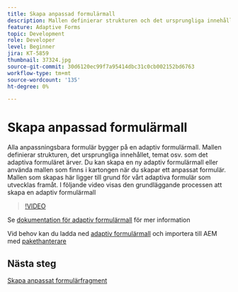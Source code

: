 ```yaml
---
title: Skapa anpassad formulärmall
description: Mallen definierar strukturen och det ursprungliga innehållet i det adaptiva formuläret.
feature: Adaptive Forms
topic: Development
role: Developer
level: Beginner
jira: KT-5859
thumbnail: 37324.jpg
source-git-commit: 30d6120ec99f7a95414dbc31c0cb002152bd6763
workflow-type: tm+mt
source-wordcount: '135'
ht-degree: 0%

---
```



# Skapa anpassad formulärmall

Alla anpassningsbara formulär bygger på en adaptiv formulärmall. Mallen definierar strukturen, det ursprungliga innehållet, temat osv. som det adaptiva formuläret ärver. Du kan skapa en ny adaptiv formulärmall eller använda mallen som finns i kartongen när du skapar ett anpassat formulär.
Mallen som skapas här ligger till grund för vårt adaptiva formulär som utvecklas framåt.
I följande video visas den grundläggande processen att skapa en adaptiv formulärmall

>[!VIDEO](https://video.tv.adobe.com/v/37324?quality=12&learn=on)

Se [dokumentation för adaptiv formulärmall](https://experienceleague.adobe.com/docs/experience-manager-65/forms/adaptive-forms-advanced-authoring/template-editor.html) för mer information

Vid behov kan du ladda ned [adaptiv formulärmall](assets/peak-application-template.zip) och importera till AEM med [pakethanterare](http://localhost:4502/crx/packmgr/index.jsp)


## Nästa steg

[Skapa anpassat formulärfragment](./create-form-fragment.md)



